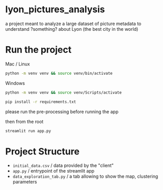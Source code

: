 # lyon_pictures_analysis
a project meant to analyze a large dataset of picture metadata to understand ?something? about Lyon (the best city in the world)

# Run the project

Mac / Linux
```bash
python -m venv venv && source venv/bin/activate
```

Windows
```bash
python -m venv venv && source venv/Scripts/activate
```

```bash 
pip install -r requirements.txt
```

please run the pre-processing before running the app

then from the root
```bash
streamlit run app.py
```

# Project Structure

- `initial_data.csv` / data provided by the "client"
- `app.py` / entrypoint of the streamlit app
- `data_exploration_tab.py` / a tab allowing to show the map, clustering parameters


